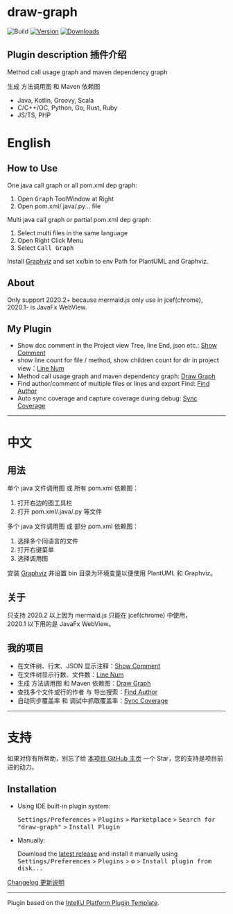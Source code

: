 # draw-graph

![Build](https://github.com/LinWanCen/draw-graph/workflows/Build/badge.svg)
[![Version](https://img.shields.io/jetbrains/plugin/v/21242-draw-graph.svg)](https://plugins.jetbrains.com/plugin/21242-draw-graph)
[![Downloads](https://img.shields.io/jetbrains/plugin/d/21242-draw-graph.svg)](https://plugins.jetbrains.com/plugin/21242-draw-graph)

## Plugin description 插件介绍

<!-- Plugin description -->
Method call usage graph and maven dependency graph

生成 方法调用图 和 Maven 依赖图

- Java, Kotlin, Groovy, Scala
- C/C++/OC, Python, Go, Rust, Ruby
- JS/TS, PHP

# English

## How to Use

One java call graph or all pom.xml dep graph:
1. Open <kbd>Graph</kbd> ToolWindow at Right
2. Open pom.xml/.java/.py... file

Multi java call graph or partial pom.xml dep graph:
1. Select multi files in the same language
2. Open Right Click Menu
3. Select <kbd>Call Graph</kbd>

Install [Graphviz] and set xx/bin to env Path for PlantUML and Graphviz.

## About

Only support 2020.2+ because mermaid.js only use in jcef(chrome),  
2020.1- is JavaFx WebView.

## My Plugin
- Show doc comment in the Project view Tree, line End, json etc.: [Show Comment]
- show line count for file / method, show children count for dir in project view：[Line Num]
- Method call usage graph and maven dependency graph: [Draw Graph]
- Find author/comment of multiple files or lines and export Find: [Find Author]
- Auto sync coverage and capture coverage during debug: [Sync Coverage]

---

# 中文

## 用法

单个 java 文件调用图 或 所有 pom.xml 依赖图：
1. 打开右边的<kbd>图</kbd>工具栏
2. 打开 pom.xml/.java/.py 等文件

多个 java 文件调用图 或 部分 pom.xml 依赖图：
1. 选择多个同语言的文件
2. 打开右键菜单
3. 选择<kbd>调用图</kbd>

安装 [Graphviz] 并设置 bin 目录为环境变量以便使用 PlantUML 和 Graphviz。

## 关于

只支持 2020.2 以上因为 mermaid.js 只能在 jcef(chrome) 中使用，  
2020.1 以下用的是 JavaFx WebView。

## 我的项目
- 在文件树、行末、JSON 显示注释：[Show Comment]
- 在文件树显示行数、文件数：[Line Num]
- 生成 方法调用图 和 Maven 依赖图：[Draw Graph]
- 查找多个文件或行的作者 与 导出搜索：[Find Author]
- 自动同步覆盖率 和 调试中抓取覆盖率：[Sync Coverage]

---

# 支持

如果对你有所帮助，别忘了给 [本项目 GitHub 主页][Draw Graph GitHub] 一个 Star，您的支持是项目前进的动力。

[Graphviz]: https://graphviz.org/download/
[Show Comment]: https://plugins.jetbrains.com/plugin/18553-show-comment
[Line Num]: https://plugins.jetbrains.com/plugin/23300-line-num
[Draw Graph]: https://plugins.jetbrains.com/plugin/21242-draw-graph
[Find Author]: https://plugins.jetbrains.com/plugin/20557-find-author
[Sync Coverage]: https://plugins.jetbrains.com/plugin/20780-sync-coverage
[Draw Graph GitHub]: https://github.com/LinWanCen/draw-graph

<!-- Plugin description end -->

## Installation

- Using IDE built-in plugin system:
  
  <kbd>Settings/Preferences</kbd> > <kbd>Plugins</kbd> > <kbd>Marketplace</kbd> > <kbd>Search for "draw-graph"</kbd> >
  <kbd>Install Plugin</kbd>
  
- Manually:

  Download the [latest release](https://github.com/LinWanCen/draw-graph/releases/latest) and install it manually using
  <kbd>Settings/Preferences</kbd> > <kbd>Plugins</kbd> > <kbd>⚙️</kbd> > <kbd>Install plugin from disk...</kbd>

[Changelog 更新说明](CHANGELOG.md)

---
Plugin based on the [IntelliJ Platform Plugin Template][template].

[template]: https://github.com/JetBrains/intellij-platform-plugin-template